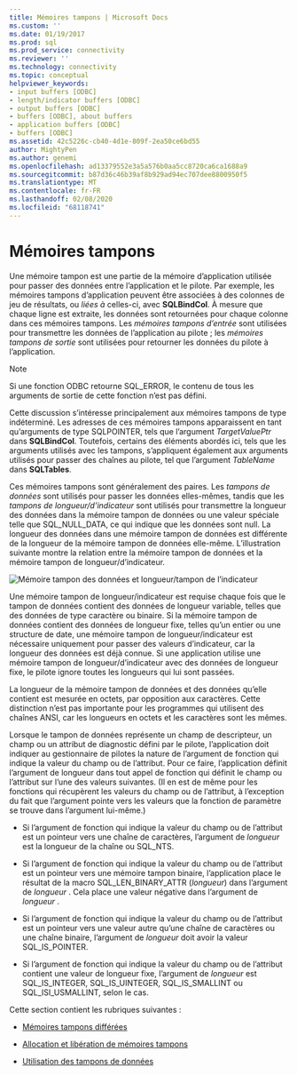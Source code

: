 ```yaml
---
title: Mémoires tampons | Microsoft Docs
ms.custom: ''
ms.date: 01/19/2017
ms.prod: sql
ms.prod_service: connectivity
ms.reviewer: ''
ms.technology: connectivity
ms.topic: conceptual
helpviewer_keywords:
- input buffers [ODBC]
- length/indicator buffers [ODBC]
- output buffers [ODBC]
- buffers [ODBC], about buffers
- application buffers [ODBC]
- buffers [ODBC]
ms.assetid: 42c5226c-cb40-4d1e-809f-2ea50ce6bd55
author: MightyPen
ms.author: genemi
ms.openlocfilehash: ad13379552e3a5a576b0aa5cc8720ca6ca1688a9
ms.sourcegitcommit: b87d36c46b39af8b929ad94ec707dee8800950f5
ms.translationtype: MT
ms.contentlocale: fr-FR
ms.lasthandoff: 02/08/2020
ms.locfileid: "68118741"
---
```

# <a name="buffers"></a>Mémoires tampons
Une mémoire tampon est une partie de la mémoire d’application utilisée pour passer des données entre l’application et le pilote. Par exemple, les mémoires tampons d’application peuvent être associées à des colonnes de jeu de résultats, ou *liées à* celles-ci, avec **SQLBindCol**. À mesure que chaque ligne est extraite, les données sont retournées pour chaque colonne dans ces mémoires tampons. Les *mémoires tampons d’entrée* sont utilisées pour transmettre les données de l’application au pilote ; les *mémoires tampons de sortie* sont utilisées pour retourner les données du pilote à l’application.  
  
> [!NOTE]  
>  Si une fonction ODBC retourne SQL_ERROR, le contenu de tous les arguments de sortie de cette fonction n’est pas défini.  
  
 Cette discussion s’intéresse principalement aux mémoires tampons de type indéterminé. Les adresses de ces mémoires tampons apparaissent en tant qu’arguments de type SQLPOINTER, tels que l’argument *TargetValuePtr* dans **SQLBindCol**. Toutefois, certains des éléments abordés ici, tels que les arguments utilisés avec les tampons, s’appliquent également aux arguments utilisés pour passer des chaînes au pilote, tel que l’argument *TableName* dans **SQLTables**.  
  
 Ces mémoires tampons sont généralement des paires. Les *tampons de données* sont utilisés pour passer les données elles-mêmes, tandis que les *tampons de longueur/d’indicateur* sont utilisés pour transmettre la longueur des données dans la mémoire tampon de données ou une valeur spéciale telle que SQL_NULL_DATA, ce qui indique que les données sont null. La longueur des données dans une mémoire tampon de données est différente de la longueur de la mémoire tampon de données elle-même. L’illustration suivante montre la relation entre la mémoire tampon de données et la mémoire tampon de longueur/d’indicateur.  
  
 ![Mémoire tampon des données et longueur&#47;tampon de l’indicateur](../../../odbc/reference/develop-app/media/pr09.gif "pr09")  
  
 Une mémoire tampon de longueur/indicateur est requise chaque fois que le tampon de données contient des données de longueur variable, telles que des données de type caractère ou binaire. Si la mémoire tampon de données contient des données de longueur fixe, telles qu’un entier ou une structure de date, une mémoire tampon de longueur/indicateur est nécessaire uniquement pour passer des valeurs d’indicateur, car la longueur des données est déjà connue. Si une application utilise une mémoire tampon de longueur/d’indicateur avec des données de longueur fixe, le pilote ignore toutes les longueurs qui lui sont passées.  
  
 La longueur de la mémoire tampon de données et des données qu’elle contient est mesurée en octets, par opposition aux caractères. Cette distinction n’est pas importante pour les programmes qui utilisent des chaînes ANSI, car les longueurs en octets et les caractères sont les mêmes.  
  
 Lorsque le tampon de données représente un champ de descripteur, un champ ou un attribut de diagnostic défini par le pilote, l’application doit indiquer au gestionnaire de pilotes la nature de l’argument de fonction qui indique la valeur du champ ou de l’attribut. Pour ce faire, l’application définit l’argument de longueur dans tout appel de fonction qui définit le champ ou l’attribut sur l’une des valeurs suivantes. (Il en est de même pour les fonctions qui récupèrent les valeurs du champ ou de l’attribut, à l’exception du fait que l’argument pointe vers les valeurs que la fonction de paramètre se trouve dans l’argument lui-même.)  
  
-   Si l’argument de fonction qui indique la valeur du champ ou de l’attribut est un pointeur vers une chaîne de caractères, l’argument de *longueur* est la longueur de la chaîne ou SQL_NTS.  
  
-   Si l’argument de fonction qui indique la valeur du champ ou de l’attribut est un pointeur vers une mémoire tampon binaire, l’application place le résultat de la macro SQL_LEN_BINARY_ATTR (*longueur*) dans l’argument de *longueur* . Cela place une valeur négative dans l’argument de *longueur* .  
  
-   Si l’argument de fonction qui indique la valeur du champ ou de l’attribut est un pointeur vers une valeur autre qu’une chaîne de caractères ou une chaîne binaire, l’argument de *longueur* doit avoir la valeur SQL_IS_POINTER.  
  
-   Si l’argument de fonction qui indique la valeur du champ ou de l’attribut contient une valeur de longueur fixe, l’argument de *longueur* est SQL_IS_INTEGER, SQL_IS_UINTEGER, SQL_IS_SMALLINT ou SQL_ISI_USMALLINT, selon le cas.  
  
 Cette section contient les rubriques suivantes :  
  
-   [Mémoires tampons différées](../../../odbc/reference/develop-app/deferred-buffers.md)  
  
-   [Allocation et libération de mémoires tampons](../../../odbc/reference/develop-app/allocating-and-freeing-buffers.md)  
  
-   [Utilisation des tampons de données](../../../odbc/reference/develop-app/using-data-buffers.md)

